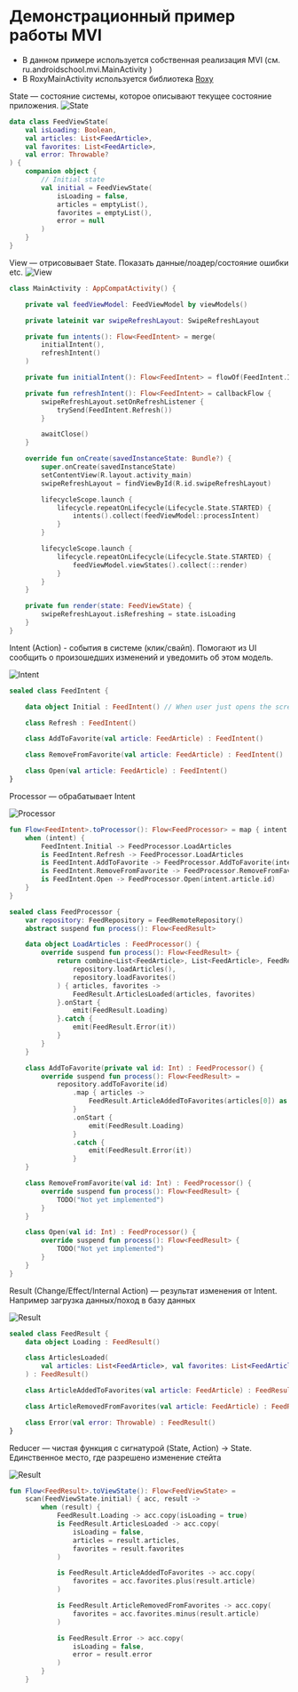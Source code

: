 # Демонстрационный пример работы MVI

- В данном примере используется собственная реализация MVI (см. ru.androidschool.mvi.MainActivity )
- В RoxyMainActivity используется библиотека [Roxy](https://github.com/ww-tech/roxie)

State — состояние системы, которое описывают текущее состояние приложения.
![State](images/mvi_state.png)

```kotlin
data class FeedViewState(
    val isLoading: Boolean,
    val articles: List<FeedArticle>,
    val favorites: List<FeedArticle>,
    val error: Throwable?
) {
    companion object {
        // Initial state
        val initial = FeedViewState(
            isLoading = false,
            articles = emptyList(),
            favorites = emptyList(),
            error = null
        )
    }
}
```

View — отрисовывает State. Показать данные/лоадер/состояние ошибки etc.
![View](images/mvi_view.png)

```kotlin
class MainActivity : AppCompatActivity() {

    private val feedViewModel: FeedViewModel by viewModels()

    private lateinit var swipeRefreshLayout: SwipeRefreshLayout

    private fun intents(): Flow<FeedIntent> = merge(
        initialIntent(),
        refreshIntent()
    )

    private fun initialIntent(): Flow<FeedIntent> = flowOf(FeedIntent.Initial)

    private fun refreshIntent(): Flow<FeedIntent> = callbackFlow {
        swipeRefreshLayout.setOnRefreshListener {
            trySend(FeedIntent.Refresh())
        }

        awaitClose()
    }

    override fun onCreate(savedInstanceState: Bundle?) {
        super.onCreate(savedInstanceState)
        setContentView(R.layout.activity_main)
        swipeRefreshLayout = findViewById(R.id.swipeRefreshLayout)

        lifecycleScope.launch {
            lifecycle.repeatOnLifecycle(Lifecycle.State.STARTED) {
                intents().collect(feedViewModel::processIntent)
            }
        }

        lifecycleScope.launch {
            lifecycle.repeatOnLifecycle(Lifecycle.State.STARTED) {
                feedViewModel.viewStates().collect(::render)
            }
        }
    }

    private fun render(state: FeedViewState) {
        swipeRefreshLayout.isRefreshing = state.isLoading
    }
}

```

Intent (Action) - события в системе (клик/свайп). Помогают из UI сообщить о произошедших изменений и уведомить об этом модель.

![Intent](images/mvi_intent.png)

```kotlin
sealed class FeedIntent {

    data object Initial : FeedIntent() // When user just opens the screen.

    class Refresh : FeedIntent()

    class AddToFavorite(val article: FeedArticle) : FeedIntent()

    class RemoveFromFavorite(val article: FeedArticle) : FeedIntent()

    class Open(val article: FeedArticle) : FeedIntent()
}
```

Processor — обрабатывает Intent

![Processor](images/mvi_processor.png)

```kotlin
fun Flow<FeedIntent>.toProcessor(): Flow<FeedProcessor> = map { intent ->
    when (intent) {
        FeedIntent.Initial -> FeedProcessor.LoadArticles
        is FeedIntent.Refresh -> FeedProcessor.LoadArticles
        is FeedIntent.AddToFavorite -> FeedProcessor.AddToFavorite(intent.article.id)
        is FeedIntent.RemoveFromFavorite -> FeedProcessor.RemoveFromFavorite(intent.article.id)
        is FeedIntent.Open -> FeedProcessor.Open(intent.article.id)
    }
}
```

```kotlin
sealed class FeedProcessor {
    var repository: FeedRepository = FeedRemoteRepository()
    abstract suspend fun process(): Flow<FeedResult>

    data object LoadArticles : FeedProcessor() {
        override suspend fun process(): Flow<FeedResult> {
            return combine<List<FeedArticle>, List<FeedArticle>, FeedResult>(
                repository.loadArticles(),
                repository.loadFavorites()
            ) { articles, favorites ->
                FeedResult.ArticlesLoaded(articles, favorites)
            }.onStart {
                emit(FeedResult.Loading)
            }.catch {
                emit(FeedResult.Error(it))
            }
        }
    }

    class AddToFavorite(private val id: Int) : FeedProcessor() {
        override suspend fun process(): Flow<FeedResult> =
            repository.addToFavorite(id)
                .map { articles ->
                    FeedResult.ArticleAddedToFavorites(articles[0]) as FeedResult
                }
                .onStart {
                    emit(FeedResult.Loading)
                }
                .catch {
                    emit(FeedResult.Error(it))
                }
    }

    class RemoveFromFavorite(val id: Int) : FeedProcessor() {
        override suspend fun process(): Flow<FeedResult> {
            TODO("Not yet implemented")
        }
    }

    class Open(val id: Int) : FeedProcessor() {
        override suspend fun process(): Flow<FeedResult> {
            TODO("Not yet implemented")
        }
    }
}
```


Result (Change/Effect/Internal Action) — результат изменения от Intent. Например загрузка данных/поход в базу данных 

![Result](images/mvi_result.png)

```kotlin
sealed class FeedResult {
    data object Loading : FeedResult()

    class ArticlesLoaded(
        val articles: List<FeedArticle>, val favorites: List<FeedArticle>
    ) : FeedResult()

    class ArticleAddedToFavorites(val article: FeedArticle) : FeedResult()

    class ArticleRemovedFromFavorites(val article: FeedArticle) : FeedResult()

    class Error(val error: Throwable) : FeedResult()
}
```

Reducer — чистая функция с сигнатурой (State, Action) -> State. Единственное место, где разрешено изменение стейта

![Result](images/mvi_reducer.png)

```kotlin
fun Flow<FeedResult>.toViewState(): Flow<FeedViewState> =
    scan(FeedViewState.initial) { acc, result ->
        when (result) {
            FeedResult.Loading -> acc.copy(isLoading = true)
            is FeedResult.ArticlesLoaded -> acc.copy(
                isLoading = false,
                articles = result.articles,
                favorites = result.favorites
            )

            is FeedResult.ArticleAddedToFavorites -> acc.copy(
                favorites = acc.favorites.plus(result.article)
            )

            is FeedResult.ArticleRemovedFromFavorites -> acc.copy(
                favorites = acc.favorites.minus(result.article)
            )

            is FeedResult.Error -> acc.copy(
                isLoading = false,
                error = result.error
            )
        }
    }
```












